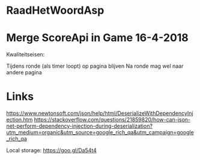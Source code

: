 # RaadHetWoordAsp

# Merge ScoreApi in Game 16-4-2018

Kwaliteitseisen:

Tijdens ronde (als timer loopt) op pagina blijven
Na ronde mag wel naar andere pagina

# Links

https://www.newtonsoft.com/json/help/html/DeserializeWithDependencyInjection.htm
https://stackoverflow.com/questions/21859820/how-can-json-net-perform-dependency-injection-during-deserialization?utm_medium=organic&utm_source=google_rich_qa&utm_campaign=google_rich_qa


Local storage: https://goo.gl/Da54t4